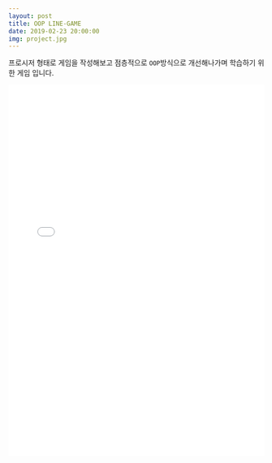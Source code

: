 ```yaml
---
layout: post
title: OOP LINE-GAME
date: 2019-02-23 20:00:00
img: project.jpg
---
```

프로시저 형태로 게임을 작성해보고 점층적으로 `OOP`방식으로 개선해나가며 학습하기 위한 게임 입니다.

<iframe width="100%" height="730" style="max-width: 100%; margin-top: 0px" src="/project/codespitz/line-game2" frameborder="0" allowfullscreen></iframe>
